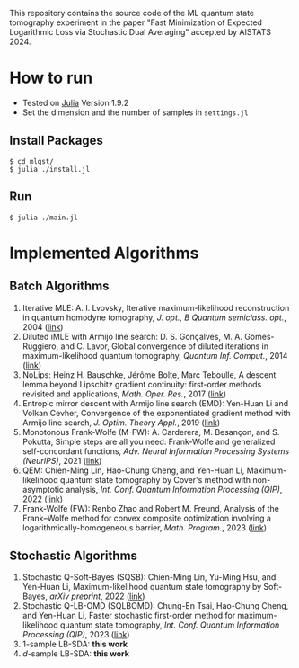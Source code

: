 This repository contains the source code of the ML quantum state tomography experiment in the paper "Fast Minimization of Expected Logarithmic Loss via Stochastic Dual Averaging" accepted by AISTATS 2024.

# How to run
- Tested on [Julia](https://julialang.org) Version 1.9.2
- Set the dimension and the number of samples in `settings.jl`
## Install Packages
```
$ cd mlqst/
$ julia ./install.jl
```
## Run
```
$ julia ./main.jl
```

# Implemented Algorithms
## Batch Algorithms
1. Iterative MLE: A. I. Lvovsky, Iterative maximum-likelihood reconstruction in quantum homodyne tomography, *J. opt., B Quantum semiclass. opt.*, 2004 ([link](https://arxiv.org/abs/quant-ph/0311097))
2. Diluted iMLE with Armijo line search: D. S. Gonçalves, M. A. Gomes-Ruggiero, and C. Lavor, Global convergence of diluted iterations in maximum-likelihood quantum tomography, *Quantum Inf. Comput.*, 2014 ([link](https://arxiv.org/abs/1306.3057))
3. NoLips: Heinz H. Bauschke, Jérôme Bolte, Marc Teboulle, A descent lemma beyond Lipschitz gradient continuity: first-order methods revisited and applications, *Math. Oper. Res.*, 2017 ([link](https://pubsonline.informs.org/doi/abs/10.1287/moor.2016.0817)) 
4. Entropic mirror descent with Armijo line search (EMD): Yen-Huan Li and Volkan Cevher, Convergence of the exponentiated gradient method with Armijo line search, *J. Optim. Theory Appl.*, 2019 ([link](https://link.springer.com/article/10.1007/s10957-018-1428-9))
5. Monotonous Frank-Wolfe (M-FW): A. Carderera, M. Besançon, and S. Pokutta, Simple steps are all you need: Frank-Wolfe and generalized self-concordant functions, *Adv. Neural Information Processing Systems (NeurIPS)*, 2021 ([link](https://proceedings.neurips.cc/paper/2021/hash/2b323d6eb28422cef49b266557dd31ad-Abstract.html))
6. QEM: Chien-Ming Lin, Hao-Chung Cheng, and Yen-Huan Li, Maximum-likelihood quantum state tomography by Cover's method with non-asymptotic analysis, *Int. Conf. Quantum Information Processing (QIP)*, 2022 ([link](https://arxiv.org/abs/2110.00747))
7. Frank-Wolfe (FW): Renbo Zhao and Robert M. Freund, Analysis of the Frank–Wolfe method for convex composite optimization involving a logarithmically-homogeneous barrier, *Math. Program.*, 2023 ([link](https://link.springer.com/article/10.1007/s10107-022-01820-9))
## Stochastic Algorithms
1. Stochastic Q-Soft-Bayes (SQSB): Chien-Ming Lin, Yu-Ming Hsu, and Yen-Huan Li, Maximum-likelihood quantum state tomography by Soft-Bayes, *arXiv preprint*, 2022 ([link](https://arxiv.org/abs/2012.15498))
2. Stochastic Q-LB-OMD (SQLBOMD): Chung-En Tsai, Hao-Chung Cheng, and Yen-Huan Li, Faster stochastic first-order method for maximum-likelihood quantum state tomography, *Int. Conf. Quantum Information Processing (QIP)*, 2023 ([link](https://arxiv.org/abs/2211.12880))
3. 1-sample LB-SDA: **this work**
4. $d$-sample LB-SDA: **this work**